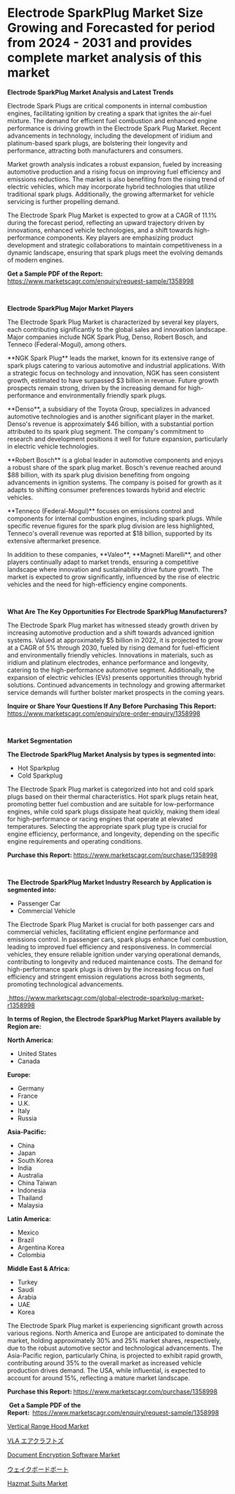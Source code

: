 <p><h1>Electrode SparkPlug Market Size Growing and Forecasted for period from 2024 - 2031 and provides complete market analysis of this market</h1></p><p><strong>Electrode SparkPlug Market Analysis and Latest Trends</strong></p>
<p><p>Electrode Spark Plugs are critical components in internal combustion engines, facilitating ignition by creating a spark that ignites the air-fuel mixture. The demand for efficient fuel combustion and enhanced engine performance is driving growth in the Electrode Spark Plug Market. Recent advancements in technology, including the development of iridium and platinum-based spark plugs, are bolstering their longevity and performance, attracting both manufacturers and consumers.</p><p>Market growth analysis indicates a robust expansion, fueled by increasing automotive production and a rising focus on improving fuel efficiency and emissions reductions. The market is also benefiting from the rising trend of electric vehicles, which may incorporate hybrid technologies that utilize traditional spark plugs. Additionally, the growing aftermarket for vehicle servicing is further propelling demand.</p><p>The Electrode Spark Plug Market is expected to grow at a CAGR of 11.1% during the forecast period, reflecting an upward trajectory driven by innovations, enhanced vehicle technologies, and a shift towards high-performance components. Key players are emphasizing product development and strategic collaborations to maintain competitiveness in a dynamic landscape, ensuring that spark plugs meet the evolving demands of modern engines.</p></p>
<p><strong>Get a Sample PDF of the Report:&nbsp;</strong> <a href="https://www.marketscagr.com/enquiry/request-sample/1358998">https://www.marketscagr.com/enquiry/request-sample/1358998</a></p>
<p>&nbsp;</p>
<p><strong>Electrode SparkPlug Major Market Players</strong></p>
<p><p>The Electrode Spark Plug Market is characterized by several key players, each contributing significantly to the global sales and innovation landscape. Major companies include NGK Spark Plug, Denso, Robert Bosch, and Tenneco (Federal-Mogul), among others.</p><p>**NGK Spark Plug** leads the market, known for its extensive range of spark plugs catering to various automotive and industrial applications. With a strategic focus on technology and innovation, NGK has seen consistent growth, estimated to have surpassed $3 billion in revenue. Future growth prospects remain strong, driven by the increasing demand for high-performance and environmentally friendly spark plugs.</p><p>**Denso**, a subsidiary of the Toyota Group, specializes in advanced automotive technologies and is another significant player in the market. Denso's revenue is approximately $46 billion, with a substantial portion attributed to its spark plug segment. The company's commitment to research and development positions it well for future expansion, particularly in electric vehicle technologies.</p><p>**Robert Bosch** is a global leader in automotive components and enjoys a robust share of the spark plug market. Bosch's revenue reached around $88 billion, with its spark plug division benefiting from ongoing advancements in ignition systems. The company is poised for growth as it adapts to shifting consumer preferences towards hybrid and electric vehicles.</p><p>**Tenneco (Federal-Mogul)** focuses on emissions control and components for internal combustion engines, including spark plugs. While specific revenue figures for the spark plug division are less highlighted, Tenneco's overall revenue was reported at $18 billion, supported by its extensive aftermarket presence.</p><p>In addition to these companies, **Valeo**, **Magneti Marelli**, and other players continually adapt to market trends, ensuring a competitive landscape where innovation and sustainability drive future growth. The market is expected to grow significantly, influenced by the rise of electric vehicles and the need for high-efficiency engine components.</p></p>
<p>&nbsp;</p>
<p><strong>What Are The Key Opportunities For Electrode SparkPlug Manufacturers?</strong></p>
<p><p>The Electrode Spark Plug market has witnessed steady growth driven by increasing automotive production and a shift towards advanced ignition systems. Valued at approximately $5 billion in 2022, it is projected to grow at a CAGR of 5% through 2030, fueled by rising demand for fuel-efficient and environmentally friendly vehicles. Innovations in materials, such as iridium and platinum electrodes, enhance performance and longevity, catering to the high-performance automotive segment. Additionally, the expansion of electric vehicles (EVs) presents opportunities through hybrid solutions. Continued advancements in technology and growing aftermarket service demands will further bolster market prospects in the coming years.</p></p>
<p><strong>Inquire or Share Your Questions If Any Before Purchasing This Report:</strong> <a href="https://www.marketscagr.com/enquiry/pre-order-enquiry/1358998">https://www.marketscagr.com/enquiry/pre-order-enquiry/1358998</a></p>
<p>&nbsp;</p>
<p><strong>Market Segmentation</strong></p>
<p><strong>The Electrode SparkPlug Market Analysis by types is segmented into:</strong></p>
<p><ul><li>Hot Sparkplug</li><li>Cold Sparkplug</li></ul></p>
<p><p>The Electrode Spark Plug market is categorized into hot and cold spark plugs based on their thermal characteristics. Hot spark plugs retain heat, promoting better fuel combustion and are suitable for low-performance engines, while cold spark plugs dissipate heat quickly, making them ideal for high-performance or racing engines that operate at elevated temperatures. Selecting the appropriate spark plug type is crucial for engine efficiency, performance, and longevity, depending on the specific engine requirements and operating conditions.</p></p>
<p><strong>Purchase this Report:&nbsp;</strong><a href="https://www.marketscagr.com/purchase/1358998">https://www.marketscagr.com/purchase/1358998</a></p>
<p>&nbsp;</p>
<p><strong>The Electrode SparkPlug Market Industry Research by Application is segmented into:</strong></p>
<p><ul><li>Passenger Car</li><li>Commercial Vehicle</li></ul></p>
<p><p>The Electrode Spark Plug Market is crucial for both passenger cars and commercial vehicles, facilitating efficient engine performance and emissions control. In passenger cars, spark plugs enhance fuel combustion, leading to improved fuel efficiency and responsiveness. In commercial vehicles, they ensure reliable ignition under varying operational demands, contributing to longevity and reduced maintenance costs. The demand for high-performance spark plugs is driven by the increasing focus on fuel efficiency and stringent emission regulations across both segments, promoting technological advancements.</p></p>
<p><a href="https://www.marketscagr.com/global-electrode-sparkplug-market-r1358998">&nbsp;https://www.marketscagr.com/global-electrode-sparkplug-market-r1358998</a></p>
<p><strong>In terms of Region, the Electrode SparkPlug Market Players available by Region are:</strong></p>
<p>
    <p> <strong> North America: </strong>
        <ul>
            <li>United States</li>
            <li>Canada</li>
        </ul>
        </p> 
    <p> <strong> Europe: </strong>
        <ul>
            <li>Germany</li>
            <li>France</li>
            <li>U.K.</li>
            <li>Italy</li>
            <li>Russia</li>
        </ul>
        </p> 
    <p> <strong> Asia-Pacific: </strong>
        <ul>
            <li>China</li>
            <li>Japan</li>
            <li>South Korea</li>
            <li>India</li>
            <li>Australia</li>
            <li>China Taiwan</li>
            <li>Indonesia</li>
            <li>Thailand</li>
            <li>Malaysia</li>
        </ul>
        </p> 
    <p> <strong> Latin America: </strong>
        <ul>
            <li>Mexico</li>
            <li>Brazil</li>
            <li>Argentina Korea</li>
            <li>Colombia</li>
        </ul>
        </p> 
    <p> <strong> Middle East & Africa: </strong>
        <ul>
            <li>Turkey</li>
            <li>Saudi</li>
            <li>Arabia</li>
            <li>UAE</li>
            <li>Korea</li>
        </ul>
    </p>
    </p>
<p><p>The Electrode Spark Plug market is experiencing significant growth across various regions. North America and Europe are anticipated to dominate the market, holding approximately 30% and 25% market shares, respectively, due to the robust automotive sector and technological advancements. The Asia-Pacific region, particularly China, is projected to exhibit rapid growth, contributing around 35% to the overall market as increased vehicle production drives demand. The USA, while influential, is expected to account for around 15%, reflecting a mature market landscape.</p></p>
<p><strong>Purchase this Report: </strong><a href="https://www.marketscagr.com/purchase/1358998">https://www.marketscagr.com/purchase/1358998</a></p>
<p>&nbsp;<strong>Get a Sample PDF of the Report:&nbsp;&nbsp;</strong><a href="https://www.marketscagr.com/enquiry/request-sample/1358998">https://www.marketscagr.com/enquiry/request-sample/1358998</a></p>
<p><strong></strong></p>
<p><p><a href="https://www.linkedin.com/pulse/global-vertical-range-hood-market-exploring-share-trends-yvedf?trackingId=g6tS8AYoT0K4r3i2h85Haw%3D%3D">Vertical Range Hood Market</a></p><p><a href="https://medium.com/@jessicagtk0/vla-aircrafts-market-%E3%81%AE%E3%82%B0%E3%83%AD%E3%83%BC%E3%83%90%E3%83%AB%E5%B8%82%E5%A0%B4%E6%A6%82%E8%A6%81%E3%81%AF-%E4%B8%96%E7%95%8C%E3%81%8A%E3%82%88%E3%81%B3%E4%B8%BB%E8%A6%81%E5%B8%82%E5%A0%B4%E3%81%AB%E3%81%8A%E3%81%91%E3%82%8B%E6%A5%AD%E7%95%8C%E3%81%AB%E5%BD%B1%E9%9F%BF%E3%82%92%E4%B8%8E%E3%81%88%E3%82%8B%E4%B8%BB%E8%A6%81%E3%81%AA%E3%83%88%E3%83%AC%E3%83%B3%E3%83%89%E3%81%AB%E3%81%A4%E3%81%84%E3%81%A6-%E7%8B%AC%E8%87%AA%E3%81%AE%E8%A6%96%E7%82%B9%E3%82%92%E6%8F%90%E4%BE%9B%E3%81%97%E3%81%BE%E3%81%99-2eff590996e5">VLA エアクラフトズ</a></p><p><a href="https://www.linkedin.com/pulse/how-document-encryption-software-market-changing-from-2024-qbrrf?trackingId=HXqOvLQ1TwCMsng1hq1zfw%3D%3D">Document Encryption Software Market</a></p><p><a href="https://medium.com/@jessicagtk0/wakeboard-boat-market-%E3%81%AF-%E3%82%B3%E3%82%B9%E3%83%88%E7%AE%A1%E7%90%86%E3%81%A8%E5%8A%B9%E7%8E%87%E5%90%91%E4%B8%8A%E3%82%92%E5%84%AA%E5%85%88%E3%81%97%E3%81%BE%E3%81%99-%E3%81%95%E3%82%89%E3%81%AB-%E5%A0%B1%E5%91%8A%E6%9B%B8%E3%81%AF%E5%B8%82%E5%A0%B4%E3%81%AE%E9%9C%80%E8%A6%81%E9%9D%A2%E3%81%A8%E4%BE%9B%E7%B5%A6%E9%9D%A2%E3%81%AE%E4%B8%A1%E6%96%B9%E3%82%92%E3%82%AB%E3%83%90%E3%83%BC%E3%81%97%E3%81%A6%E3%81%84%E3%81%BE%E3%81%99-wakeboard-boat-%E5%B8%82%E5%A0%B4%E3%81%AF-2024-e8fc5bd17d45">ウェイクボードボート</a></p><p><a href="https://issuu.com/reportprime-2/docs/hazmat-suits-market-size-2030.pptx_652f515a926b6f">Hazmat Suits Market</a></p></p>